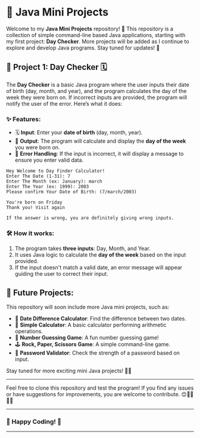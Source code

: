 
# 🎯 Java Mini Projects

Welcome to my **Java Mini Projects** repository! 🎉 This repository is a collection of simple command-line based Java applications, starting with my first project: **Day Checker**. More projects will be added as I continue to explore and develop Java programs. Stay tuned for updates! 🚀

## 📜 Project 1: Day Checker 🗓️

The **Day Checker** is a basic Java program where the user inputs their date of birth (day, month, and year), and the program calculates the day of the week they were born on. If incorrect inputs are provided, the program will notify the user of the error. Here’s what it does:

### ✨ Features:

- 🗓️ **Input**: Enter your **date of birth** (day, month, year).
- 🤖 **Output**: The program will calculate and display the **day of the week** you were born on.
- 🚫 **Error Handling**: If the input is incorrect, it will display a message to ensure you enter valid data.

```plaintext
Hey Welcome to Day Finder Calculator!
Enter The Date (1-31): 7
Enter The Month (ex: January): march
Enter The Year (ex: 1999): 2003
Please confirm Your Date of Birth: (7/march/2003)

You're born on Friday
Thank you! Visit again

If the answer is wrong, you are definitely giving wrong inputs.
```

### 🛠️ How it works:

1. The program takes **three inputs**: Day, Month, and Year.
2. It uses Java logic to calculate the **day of the week** based on the input provided.
3. If the input doesn't match a valid date, an error message will appear guiding the user to correct their input.

## 🎯 Future Projects:

This repository will soon include more Java mini projects, such as:

- 📅 **Date Difference Calculator**: Find the difference between two dates.
- 🧮 **Simple Calculator**: A basic calculator performing arithmetic operations.
- 🔢 **Number Guessing Game**: A fun number guessing game!
- 🕹️ **Rock, Paper, Scissors Game**: A simple command-line game.
- 🔐 **Password Validator**: Check the strength of a password based on input.

Stay tuned for more exciting mini Java projects! 🚀✨

---

Feel free to clone this repository and test the program! If you find any issues or have suggestions for improvements, you are welcome to contribute. 😊👨‍💻👩‍💻

---

### 🌟 Happy Coding! 🎉

---

